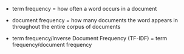 - term frequency = how often a word occurs in a document
- document frequency = how many documents the word appears in throughout the entire corpus of documents

- term frequency/Inverse Document Frequency (TF-IDF) = term frequency/document frequency